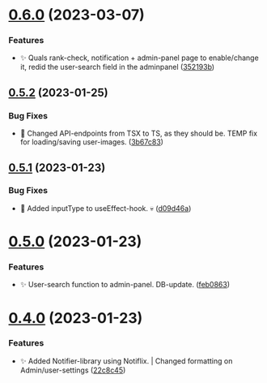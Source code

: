 # [0.6.0](https://github.com/mgtourney/website/compare/v0.5.2...v0.6.0) (2023-03-07)


### Features

* :sparkles: Quals rank-check, notification + admin-panel page to enable/change it, redid the user-search field in the adminpanel ([352193b](https://github.com/mgtourney/website/commit/352193b253d6d9af0613cbec610d1ae56d1beea4))



## [0.5.2](https://github.com/mgtourney/website/compare/v0.5.1...v0.5.2) (2023-01-25)


### Bug Fixes

* :bug: Changed API-endpoints from TSX to TS, as they should be. TEMP fix for loading/saving user-images. ([3b67c83](https://github.com/mgtourney/website/commit/3b67c83fce868c2c7e88337a3745861598289fd1))



## [0.5.1](https://github.com/mgtourney/website/compare/v0.5.0...v0.5.1) (2023-01-23)


### Bug Fixes

* :bug: Added inputType to useEffect-hook. :skull: ([d09d46a](https://github.com/mgtourney/website/commit/d09d46ab19fa795f0f4f29df5be411ae408372de))



# [0.5.0](https://github.com/mgtourney/website/compare/v0.4.0...v0.5.0) (2023-01-23)


### Features

* :sparkles: User-search function to admin-panel. DB-update. ([feb0863](https://github.com/mgtourney/website/commit/feb08633bee8ad4ff6237077e2a4363c806bb18f))



# [0.4.0](https://github.com/mgtourney/website/compare/v0.3.2...v0.4.0) (2023-01-23)


### Features

* :sparkles: Added Notifier-library using Notiflix. | Changed formatting on Admin/user-settings ([22c8c45](https://github.com/mgtourney/website/commit/22c8c45c86fac15031d6be3a09f62ffbbe6f6608))



